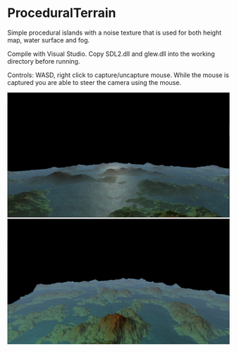 # ProceduralTerrain
Simple procedural islands with a noise texture that is used for both height map, water surface and fog.

Compile with Visual Studio. Copy SDL2.dll and glew.dll into the working directory before running.

Controls: WASD, right click to capture/uncapture mouse. While the mouse is captured you are able to steer the camera using the mouse.

![Sample image 0](https://github.com/ludviglindau/ProceduralTerrain/blob/master/terrain0.png)
![Sample image 1](https://github.com/ludviglindau/ProceduralTerrain/blob/master/terrain1.png)
